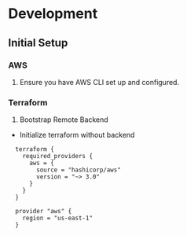 # Development
## Initial Setup
### AWS
1. Ensure you have AWS CLI set up and configured.
### Terraform
1. Bootstrap Remote Backend
  + Initialize terraform without backend 
  ```
    terraform {
      required_providers {
        aws = {
          source = "hashicorp/aws"
          version = "~> 3.0"
        }
      }
    }

    provider "aws" {
      region = "us-east-1"
    }

  ```
